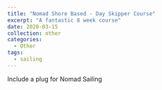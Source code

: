 ```yaml
---
title: "Nomad Shore Based - Day Skipper Course"
excerpt: "A fantastic 8 week course"
date: 2020-03-15
collection: other
categories:
  - Other
tags:
  - sailing
---
```


Include a plug for Nomad Sailing
